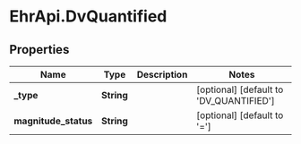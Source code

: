# EhrApi.DvQuantified

## Properties

Name | Type | Description | Notes
------------ | ------------- | ------------- | -------------
**_type** | **String** |  | [optional] [default to &#39;DV_QUANTIFIED&#39;]
**magnitude_status** | **String** |  | [optional] [default to &#39;&#x3D;&#39;]


